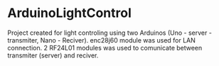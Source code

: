 # ArduinoLightControl
Project created for light controling using two Arduinos (Uno - server - transmiter, Nano - Reciver).
enc28j60 module was used for LAN connection.
2 RF24L01 modules was used to comunicate between transmiter (server) and reciver.

